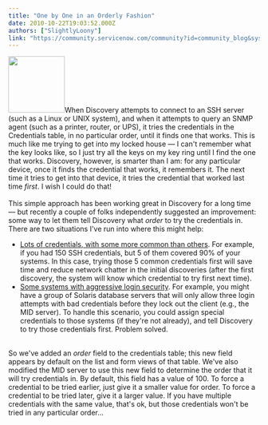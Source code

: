 ```yaml
---
title: "One by One in an Orderly Fashion"
date: 2010-10-22T19:03:52.000Z
authors: ["SlightlyLoony"]
link: "https://community.servicenow.com/community?id=community_blog&sys_id=6c6e6eaddbd0dbc01dcaf3231f961937"
---
```

<p><img  alt="" class="jive-image" src="6c47cdc2db1413043eb27a9e0f961927.iix" style="width: auto; height: 113px;" />When Discovery attempts to connect to an SSH server (such as a Linux or UNIX system), and when it attempts to query an SNMP agent (such as a printer, router, or UPS), it tries the credentials in the Credentials table, in no particular order, until it finds one that works. This is much like me trying to get into my locked house — I can't remember what the key looks like, so I just try all the keys on my key ring until I find the one that works. Discovery, however, is smarter than I am: for any particular device, once it finds the credential that works, it remembers it. The next time it tries to get into that device, it tries the credential that worked last time <i>first</i>. I wish I could do that!<br /><br />This simple approach has been working great in Discovery for a long time — but recently a couple of folks independently suggested an improvement: <!--break-->some way to let them tell Discovery what <i>order</i> to try the credentials in. There are two situations I've run into where this might help:<br /><ul><li><u>Lots of credentials, with some more common than others</u>. For example, if you had 150 SSH credentials, but 5 of them covered 90% of your systems. In this case, trying those 5 common credentials first will save time and reduce network chatter in the initial discoveries (after the first discovery, the system will know which credential to try first next time).</li><li><u>Some systems with aggressive login security</u>. For example, you might have a group of Solaris database servers that will only allow three login attempts with bad credentials before they lock out the client (e.g., the MID server). To handle this scenario, you could assign special credentials to those systems (if they're not already), and tell Discovery to try those credentials first. Problem solved.</li></ul><br />So we've added an <i>order</i> field to the credentials table; this new field appears by default on the list and form views of that table. We've also modified the MID server to use this new field to determine the order that it will try credentials in. By default, this field has a value of 100. To force a credential to be tried earlier, just give it a smaller value for order. To force a credential to be tried later, give it a larger value. If you have multiple credentials with the same value, that's ok, but those credentials won't be tried in any particular order...</p>